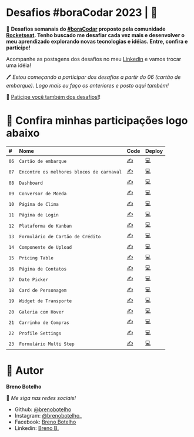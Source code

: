 # Desafios #boraCodar 2023 | 👾

📌 **Desafios semanais do [#boraCodar](https://www.rocketseat.com.br/boracodar) proposto pela comunidade [Rocketseat](https://www.rocketseat.com.br). 
Tenho buscado me desafiar cada vez mais e desenvolver o meu aprendizado explorando novas tecnologias e idéias. Entre, confira e participe!**


Acompanhe as postagens dos desafios no meu [Linkedin](https://br.linkedin.com/in/breno-botelho?trk=public_profile_browsemap) e vamos trocar uma idéia!  

🖊 _Estou começando a participar dos desafios a partir do 06 (cartão de embarque). Logo mais eu faço os anteriores e posto aqui também!_


🎯 [Paticipe você também dos desafios!](https://boracodar.dev/)!


# 💎 Confira minhas participações logo abaixo 

|   #  |    Nome        | Code  | Deploy   |
| :--- | :------------- | :------ | :------|
| `06` | `Cartão de embarque` |  [✍](https://github.com/brenobotelho/boracodar/tree/main/desafio6) |[💻](https://brenobotelho.github.io/boracodar/desafio6/) | ![..](desafio6/print.png)
| `07` | `Encontre os melhores blocos de carnaval` |  [✍](https://github.com/brenobotelho/boracodar/tree/main/desafio7) |[💻](https://brenobotelho.github.io/boracodar/desafio7/) |
| `08` | `Dashboard` | [✍](https://github.com/brenobotelho/boracodar/tree/main/desafio8) |[💻](https://brenobotelho.github.io/boracodar/desafio8/) |
| `09` | `Conversor de Moeda` | [✍](https://github.com/brenobotelho/boracodar/tree/main/desafio9) |[💻](https://brenobotelho.github.io/boracodar/desafio9/) |
| `10` | `Página de Clima` | [✍](https://github.com/brenobotelho/boracodar/tree/main/desafio10) |[💻](https://brenobotelho.github.io/boracodar/desafio10/) |
| `11` | `Página de Login` | [✍](https://github.com/brenobotelho/boracodar/tree/main/desafio11) |[💻](https://brenobotelho.github.io/boracodar/desafio11/) |
| `12` | `Plataforma de Kanban` | [✍](https://github.com/brenobotelho/boracodar/tree/main/desafio12) |[💻](https://brenobotelho.github.io/boracodar/desafio12/) |
| `13` | `Formulário de Cartão de Crédito` | [✍](https://github.com/brenobotelho/boracodar/tree/main/desafio13) |[💻](https://brenobotelho.github.io/boracodar/desafio13/) |
| `14` | `Componente de Upload` | [✍](https://github.com/brenobotelho/boracodar/tree/main/desafio14) |[💻](https://brenobotelho.github.io/boracodar/desafio14/) |
| `15` | `Pricing Table` | [✍](https://github.com/brenobotelho/boracodar/tree/main/desafio15) |[💻](https://brenobotelho.github.io/boracodar/desafio15/) |
| `16` | `Página de Contatos` | [✍](https://github.com/brenobotelho/boracodar/tree/main/desafio16) |[💻](https://brenobotelho.github.io/boracodar/desafio16/) |
| `17` | `Date Picker` | [✍](https://github.com/brenobotelho/boracodar/tree/main/desafio17) |[💻](https://brenobotelho.github.io/boracodar/desafio17/) |
| `18` | `Card de Personagem` | [✍](https://github.com/brenobotelho/boracodar/tree/main/desafio18) |[💻](https://brenobotelho.github.io/boracodar/desafio18/) |
| `19` | `Widget de Transporte` | [✍](https://github.com/brenobotelho/boracodar/tree/main/desafio19) |[💻](https://brenobotelho.github.io/boracodar/desafio19/) |
| `20` | `Galeria com Hover` | [✍](https://github.com/brenobotelho/boracodar/tree/main/desafio20) |[💻](https://brenobotelho.github.io/boracodar/desafio20/) |
| `21` | `Carrinho de Compras` | [✍](https://github.com/brenobotelho/boracodar/tree/main/desafio21) |[💻](https://brenobotelho.github.io/boracodar/desafio21/) |
| `22` | `Profile Settings` | [✍](https://github.com/brenobotelho/boracodar/tree/main/desafio22) |[💻](https://brenobotelho.github.io/boracodar/desafio22/) |
| `23` | `Formulário Multi Step` | [✍](https://github.com/brenobotelho/boracodar/tree/main/desafio23) |[💻](https://brenobotelho.github.io/boracodar/desafio23/) |




# 👤 Autor

**Breno Botelho**

👾 _Me siga nas redes sociais!_

- Github: [@brenobotelho](https://github.com/brenobotelho)
- Instagram: [@brenobotelho_](https://instagram.com/@brenobotelho_)
- Facebook: [Breno Botelho](https://facebook.com/BrenooBotelho)
- Linkedin: [Breno B.](https://br.linkedin.com/in/breno-botelho?trk=public_profile_browsemap)
